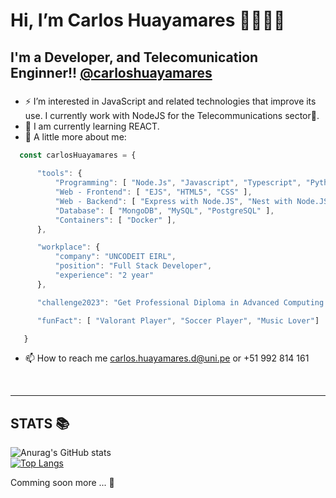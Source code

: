 <h1> Hi, I’m Carlos Huayamares 👋👨🏽‍💻</h1>
<h2> I'm a Developer, and Telecomunication Enginner!! <a target='_blank' href='https://www.linkedin.com/in/carlos-alberto-huayamares-de-la-cruz-4923211a1/'>@carloshuayamares</a> </h2>

###
- ⚡ I’m interested in JavaScript and related technologies that improve its use. I currently work with NodeJS for the Telecommunications sector📡.
- 🌱 I am currently learning REACT.
- 👣 A little more about me:

```javascript
  const carlosHuayamares = { 
  
      "tools": {
          "Programming": [ "Node.Js", "Javascript", "Typescript", "Python", "Java" ],
          "Web - Frontend": [ "EJS", "HTML5", "CSS" ],
          "Web - Backend": [ "Express with Node.JS", "Nest with Node.JS", "Django with Python" ],
          "Database": [ "MongoDB", "MySQL", "PostgreSQL" ],
          "Containers": [ "Docker" ],
      },

      "workplace": {
          "company": "UNCODEIT EIRL",
          "position": "Full Stack Developer",
          "experience": "2 year"
      },

      "challenge2023": "Get Professional Diploma in Advanced Computing in C-DAC ACTS",

      "funFact": [ "Valorant Player", "Soccer Player", "Music Lover"]

   }
```

- 📫 How to reach me carlos.huayamares.d@uni.pe or +51 992 814 161
<br>
<hr></hr>

<h2> STATS 📚</h2>


![Anurag's GitHub stats](https://github-readme-stats.vercel.app/api?username=carloshuayamares&show_icons=true&theme=radical&hide=contribs,prs)
<br>
[![Top Langs](https://github-readme-stats.vercel.app/api/top-langs/?username=carloshuayamares&layout=compact&show_icons=true&theme=radical)](https://github.com/carloshuayamares/github-readme-stats)
<br>

Comming soon more ... 👀
<!---
carloshuayamares/carloshuayamares is a ✨ special ✨ repository because its `README.md` (this file) appears on your GitHub profile.
You can click the Preview link to take a look at your changes.
--->

